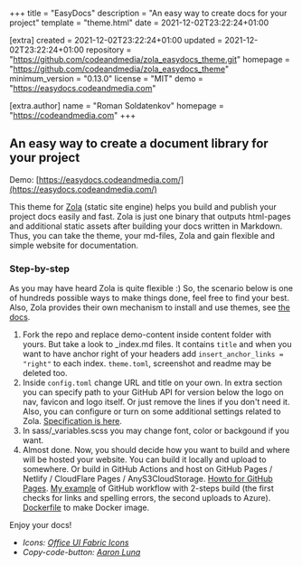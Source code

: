 
+++
title = "EasyDocs"
description = "An easy way to create docs for your project"
template = "theme.html"
date = 2021-12-02T23:22:24+01:00

[extra]
created = 2021-12-02T23:22:24+01:00
updated = 2021-12-02T23:22:24+01:00
repository = "https://github.com/codeandmedia/zola_easydocs_theme.git"
homepage = "https://github.com/codeandmedia/zola_easydocs_theme"
minimum_version = "0.13.0"
license = "MIT"
demo = "https://easydocs.codeandmedia.com"

[extra.author]
name = "Roman Soldatenkov"
homepage = "https://codeandmedia.com"
+++        

## An easy way to create a document library for your project

Demo: [https://easydocs.codeandmedia.com/](https://easydocs.codeandmedia.com/)

This theme for [Zola](https://getzola.org) (static site engine) helps you build and publish your project docs easily and fast. Zola is just one binary that outputs html-pages and additional static assets after building your docs written in Markdown. Thus, you can take the theme, your md-files, Zola and gain flexible and simple website for documentation. 

### Step-by-step

As you may have heard Zola is quite flexible :) So, the scenario below is one of hundreds possible ways to make things done, feel free to find your best. Also, Zola provides their own mechanism to install and use themes, see [the docs](https://www.getzola.org/documentation/themes/installing-and-using-themes/). 

1. Fork the repo and replace demo-content inside content folder with yours. But take a look to _index.md files. It contains `title` and when you want to have anchor right of your headers add `insert_anchor_links = "right"` to each index. `theme.toml`, screenshot and readme may be deleted too. 
2. Inside `config.toml` change URL and title on your own. In extra section you can specify path to your GitHub API for version below the logo on nav, favicon and logo itself. Or just remove the lines if you don't need it. Also, you can configure or turn on some additional settings related to Zola. [Specification is here](https://www.getzola.org/documentation/getting-started/configuration/).
3. In sass/_variables.scss you may change font, color or backgound if you want. 
4. Almost done. Now, you should decide how you want to build and where will be hosted your website. You can build it locally and upload to somewhere. Or build in GitHub Actions and host on GitHub Pages / Netlify / CloudFlare Pages / AnyS3CloudStorage. [Howto for GitHub Pages](https://www.getzola.org/documentation/deployment/github-pages/). [My example](https://github.com/o365hq/o365hq.com/blob/main/.github/workflows/main.yml) of GitHub workflow with 2-steps build (the first checks for links and spelling errors, the second uploads to Azure). [Dockerfile](https://github.com/codeandmedia/zola_docsascode_theme/blob/master/Dockerfile) to make Docker image.

Enjoy your docs!

* _Icons: [Office UI Fabric Icons](https://uifabricicons.azurewebsites.net/)_
* _Copy-code-button: [Aaron Luna](https://aaronluna.dev/blog/add-copy-button-to-code-blocks-hugo-chroma/)_
        